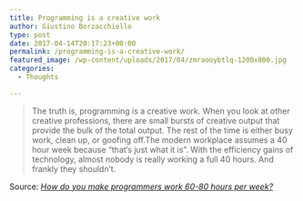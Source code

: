 ```yaml
---
title: Programming is a creative work
author: Giustino Borzacchiello
type: post
date: 2017-04-14T20:17:23+00:00
permalink: /programming-is-a-creative-work/
featured_image: /wp-content/uploads/2017/04/zmraooybtlq-1200x800.jpg
categories:
  - Thoughts

---
```

> The truth is, programming is a creative work. When you look at other creative professions, there are small bursts of creative output that provide the bulk of the total output. The rest of the time is either busy work, clean up, or goofing off.The modern workplace assumes a 40 hour week because “that’s just what it is”. With the efficiency gains of technology, almost nobody is really working a full 40 hours. And frankly they shouldn’t.

Source: _[How do you make programmers work 60-80 hours per week?][1]_

 [1]: http://brianknapp.me/programmer-60-80-hour-weeks/